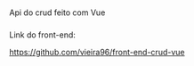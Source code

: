 ###
Api do crud feito com Vue

###
Link do front-end:

https://github.com/vieira96/front-end-crud-vue
